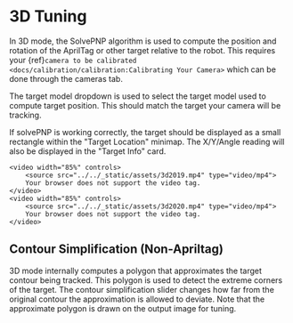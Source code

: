 # 3D Tuning

In 3D mode, the SolvePNP algorithm is used to compute the position and rotation of the AprilTag or other target relative to the robot. This requires your {ref}`camera to be calibrated <docs/calibration/calibration:Calibrating Your Camera>` which can be done through the cameras tab.

The target model dropdown is used to select the target model used to compute target position. This should match the target your camera will be tracking.

If solvePNP is working correctly, the target should be displayed as a small rectangle within the "Target Location" minimap. The X/Y/Angle reading will also be displayed in the "Target Info" card.

```{raw} html
<video width="85%" controls>
    <source src="../../_static/assets/3d2019.mp4" type="video/mp4">
    Your browser does not support the video tag.
</video>
<video width="85%" controls>
    <source src="../../_static/assets/3d2020.mp4" type="video/mp4">
    Your browser does not support the video tag.
</video>
```

## Contour Simplification (Non-Apriltag)

3D mode internally computes a polygon that approximates the target contour being tracked. This polygon is used to detect the extreme corners of the target. The contour simplification slider changes how far from the original contour the approximation is allowed to deviate. Note that the approximate polygon is drawn on the output image for tuning.
